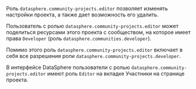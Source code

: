 Роль `datasphere.community-projects.editor` позволяет изменять настройки проекта, а также дает возможность его удалить.

Пользователь с ролью `datasphere.community-projects.editor` может поделиться ресурсами этого проекта с сообществом, на которое имеет права `Developer` (роль `datasphere.communities.developer`).

Помимо этого роль `datasphere.community-projects.editor` включает в себя все разрешения роли `datasphere.community-projects.developer`.

В интерфейсе DataSphere пользователи с ролью `datasphere.community-projects.editor` имеют роль `Editor` на вкладке Участники на странице проекта.